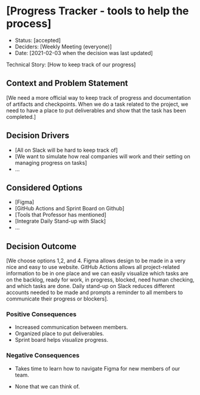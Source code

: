 # [Progress Tracker - tools to help the process]

* Status: [accepted]
* Deciders: [Weekly Meeting (everyone)] <!-- optional -->
* Date: [2021-02-03 when the decision was last updated] <!-- optional -->

Technical Story: [How to keep track of our progress] <!-- optional -->

## Context and Problem Statement

[We need a more official way to keep track of progress and documentation of artifacts and checkpoints. When we do a task related to the project, we need to have a place to put deliverables and show that the task has been completed.]

## Decision Drivers <!-- optional -->

* [All on Slack will be hard to keep track of]
* [We want to simulate how real companies will work and their setting on managing progress on tasks]
* … <!-- numbers of drivers can vary -->

## Considered Options

* [Figma]
* [GitHub Actions and Sprint Board on Github]
* [Tools that Professor has mentioned]
* [Integrate Daily Stand-up with Slack]
* … <!-- numbers of options can vary -->

## Decision Outcome

[We choose options 1,2, and 4. Figma allows design to be made in a very nice and easy to use website. GitHub Actions allows all project-related information to be in one place and we can easily visualize which tasks are on the backlog, ready for work, in progress, blocked, need human checking, and which tasks are done. Daily stand-up on Slack reduces different accounts needed to be made and prompts a reminder to all members to communicate their progress or blockers].

### Positive Consequences <!-- optional -->

* Increased communication between members.
* Organized place to put deliverables.
* Sprint board helps visualize progress.

### Negative Consequences <!-- optional -->
* Takes time to learn how to navigate Figma for new members of our team.

* None that we can think of.

